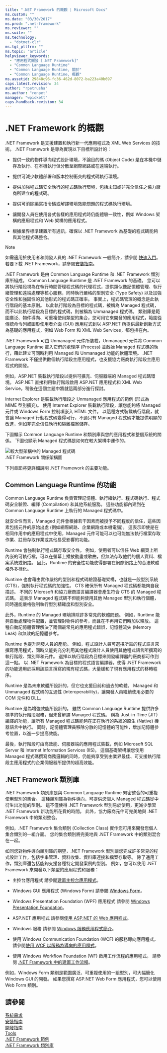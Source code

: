 ```yaml
---
title: ".NET Framework 的概觀 | Microsoft Docs"
ms.custom: ""
ms.date: "03/30/2017"
ms.prod: ".net-framework"
ms.reviewer: ""
ms.suite: ""
ms.technology: 
  - "dotnet-clr"
ms.tgt_pltfrm: ""
ms.topic: "article"
helpviewer_keywords: 
  - "應用程式開發 [.NET Framework]"
  - "Common Language Runtime"
  - "Common Language Runtime, 關於"
  - "Common Language Runtime, 概觀"
ms.assetid: 29848c96-fc36-462d-8072-ba223a40b697
caps.latest.revision: 34
author: "rpetrusha"
ms.author: "ronpet"
manager: "wpickett"
caps.handback.revision: 34
---
```

# .NET Framework 的概觀
.NET Framework 是支援建置和執行新一代應用程式及 XML Web Services 的技術。  .NET Framework 是專為實現以下目標所設計的：  
  
-   提供一致的物件導向程式設計環境，不論目的碼 \(Object Code\) 是在本機中儲存及執行、在本機執行但分散至網際網路或在遠端執行。  
  
-   提供可減少軟體部署和版本控制衝突的程式碼執行環境。  
  
-   提供加強程式碼安全執行的程式碼執行環境，包括未知或非完全信任之協力廠商所建立的程式碼。  
  
-   提供可消除編寫指令碼或解譯環境效能問題的程式碼執行環境。  
  
-   讓開發人員在使用各式各樣的應用程式時仍能體驗一致性，例如 Windows 架構的應用程式和 Web 架構的應用程式。  
  
-   根據業界標準建置所有通訊，確保以 .NET Framework 為基礎的程式碼能夠與其他程式碼整合。  
  
> [!NOTE]
>  如需適用於使用者和開發人員的 .NET Framework 一般簡介，請參閱 [快速入門](../../../docs/framework/get-started/index.md)。  若要下載 .NET Framework，請參閱[安裝指南](../../../docs/framework/install/guide-for-developers.md)。  
  
 .NET Framework 是由 Common Language Runtime 和 .NET Framework 類別庫所組成。  Common Language Runtime 是 .NET Framework 的基礎。  您可以將執行階段視為在執行時間管理程式碼的代理程式，提供類似像記憶體管理、執行緒管理和遠端處理等核心服務，同時執行嚴格的型別安全 \(Type Safety\) 以及加強安全性和強固性的其他形式的程式碼正確率。  事實上，程式碼管理的概念是此執行階段的基本原則。  以此執行階段為目標的程式碼，被稱為 Managed 程式碼，而不以此執行階段為目標的程式碼，則被稱為 Unmanaged 程式碼。  類別庫是範圍廣泛、物件導向、可重複使用類型的集合，您可用它來開發的應用程式，範圍從傳統命令列或圖形使用者介面 \(GUI\) 應用程式到以 ASP.NET 所提供最新創新方式為基礎的應用程式，例如 Web Form 和 XML Web Services，都包括在內。  
  
 .NET Framework 可由 Unmanaged 元件所裝載，Unmanaged 元件將 Common Language Runtime 載入它們的處理序 \(Process\) 並啟始 Managed 程式碼的執行，藉此建立可同時利用 Managed 和 Unmanaged 功能的軟體環境。  .NET Framework 不僅提供數個執行階段主應用程式，也支援協力廠商執行階段主應用程式的開發。  
  
 例如，ASP.NET 裝載執行階段以提供可擴充、伺服器端的 Managed 程式碼環境。  ASP.NET 直接利用執行階段啟用 ASP.NET 應用程式和 XML Web Service，稍後在這個主題中將就這兩部分進行探討。  
  
 Internet Explorer 是裝載執行階段之 Unmanaged 應用程式的範例 \(形式為 MIME 型別擴充\)。  使用 Internet Explorer 裝載執行階段，讓您能夠將 Managed 元件或 Windows Form 控制項嵌入 HTML 文件。  以這種方式裝載執行階段，就會讓 Managed 行動程式碼變得可行，不過只有 Managed 程式碼才能提供明顯的改進，例如非完全信任執行和隔離檔案儲存。  
  
 下圖顯示 Common Language Runtime 和類別庫與您的應用程式和整個系統的關係。  下圖也顯示 Managed 程式碼是如何在較大架構中運作的。  
  
 ![較大型架構中的 Managed 程式碼](../../../docs/framework/get-started/media/circle.gif "circle")  
.NET Framework 關係架構圖  
  
 下列章節將更詳細說明 .NET Framework 的主要功能。  
  
## Common Language Runtime 的功能  
 Common Language Runtime 負責管理記憶體、執行緒執行、程式碼執行、程式碼安全驗證、編譯 \(Compilation\) 和其他系統服務。  這些功能都內建到在 Common Language Runtime 上執行的 Managed 程式碼中。  
  
 就安全性而言，Managed 元件會根據若干因素而被授予不同程度的信任，這些因素包括元件的原始出處 \(例如網際網路、企業網路或本機電腦\)。  這表示即使是在相同作用中的應用程式中使用，Managed 元件可能可以也可能無法執行檔案存取作業、註冊存取作業或其他易受影響的功能。  
  
 Runtime 會強制執行程式碼存取安全性。  例如，使用者可以信任 Web 網頁上所內嵌的可執行檔，可以在螢幕上播放動畫或歌曲，但無法存取他們的個人資料、檔案系統或網路。  因此，Runtime 的安全性功能使得部署在網際網路上的合法軟體格外多樣化。  
  
 Runtime 也會藉由實作嚴格的型別和程式碼驗證基礎架構，也就是一般型別系統 \(CTS\)，強制執行程式碼的加強性。  CTS 確保所有 Managed 程式碼都能夠自我描述。  不同的 Microsoft 和協力廠商語言編譯器會產生符合 CTS 的 Managed 程式碼。  這表示 Managed 程式碼不但能夠使用其他 Managed 型別和執行個體，同時還能嚴格強制執行型別精確度和型別安全。  
  
 此外，Runtime 的 Managed 環境排除許多常見的軟體問題。  例如，Runtime 能夠自動處理物件配置，並管理對物件的參考，而且在不再用它們時加以釋放。  這種自動記憶體管理解決了兩個最常見的應用程式錯誤，記憶體流失 \(Memory Leak\) 和無效的記憶體參考。  
  
 Runtime 也提升開發人員的產能。  例如，程式設計人員可選擇所需的程式語言來撰寫應用程式，同時又能夠充分利用其他程式設計人員使用其他程式語言所撰寫的執行階段、類別庫和元件。  選擇以執行階段為目標來開發編譯器的廠商都可作到這一點。  以 .NET Framework 為目標的程式語言編譯器，使得 .NET Framework 的功能適用於採用該語言撰寫的現有程式碼，大量緩和了現有應用程式的移轉程序。  
  
 Runtime 是為未來軟體所設計的，但它也支援目前和過去的軟體。  Managed 和 Unmanaged 程式碼的互通性 \(Interoperability\)，讓開發人員繼續使用必要的 COM 元件和 DLL。  
  
 Runtime 是為增強效能所設計的。  雖然 Common Language Runtime 提供許多標準的執行階段服務，但未曾解譯 Managed 程式碼。  稱為 Just\-in\-Time \(JIT\) 編譯的功能，讓所有 Managed 程式碼能夠在正在執行的系統的原生 \(Native\) 機器語言中執行。  同時，記憶體管理員移除分散的記憶體的可能性，增加記憶體參考位置，以進一步提高效能。  
  
 最後，執行階段可由高效能、伺服器端的應用程式裝載，例如 Microsoft SQL Server 和 Internet Information Services \(IIS\)。  這個基礎架構讓您使用 Managed 程式碼撰寫商務邏輯的同時，仍能夠享受到由業界最佳、可支援執行階段主應用程式的企業伺服器所提供的超高效能。  
  
## .NET Framework 類別庫  
 .NET Framework 類別庫是與 Common Language Runtime 緊密整合的可重複使用型別的集合。  這種類別庫為物件導向，可提供您個人 Managed 程式碼從中衍生出功能的型別。  這不僅使得 .NET Framework 型別易於使用，更減少學習 .NET Framework 新功能所花費的時間。  此外，協力廠商元件可完美地與 .NET Framework 中的類別整合。  
  
 例如，.NET Framework 集合類別 \(Collection Class\) 實作您可用來開發您個人集合類別的一組介面。  您的集合類別將完美地與 .NET Framework 中的類別混合在一起。  
  
 如同您對物件導向類別庫的期望，.NET Framework 型別讓您完成許多常見的程式設計工作，包括字串管理、資料收集、資料庫連接和檔案存取等。  除了通用工作，類別庫還包括能夠支援各種特定開發案例的型別。  例如，您可以使用 .NET Framework 來開發以下類型的應用程式和服務：  
  
-   主控台應用程式  請參閱[建置主控台應用程式](../../../docs/standard/building-console-apps.md)。  
  
-   Windows GUI 應用程式 \(Windows Form\)  請參閱 [Windows Form](../../../docs/framework/winforms/index.md)。  
  
-   Windows Presentation Foundation \(WPF\) 應用程式  請參閱 [Windows Presentation Foundation](../../../docs/framework/wpf/index.md)。  
  
-   ASP.NET 應用程式  請參閱[使用 ASP.NET 的 Web 應用程式](../../../docs/framework/develop-web-apps-with-aspnet.md)。  
  
-   Windows 服務  請參閱 [Windows 服務應用程式簡介](../../../docs/framework/windows-services/introduction-to-windows-service-applications.md)。  
  
-   使用 Windows Communication Foundation \(WCF\) 的服務導向應用程式。  請參閱[使用 WCF 以服務為導向的應用程式](../../../docs/framework/wcf/developing-service-oriented-applications-with-wcf.md)。  
  
-   使用 Windows Workflow Foundation \(WF\) 啟用工作流程的應用程式。  請參閱 [.NET Framework 中的建置工作流程](http://msdn.microsoft.com/zh-tw/cbf3880f-dc7b-466d-b808-1109b1223f4a)。  
  
 例如，Windows Form 類別是範圍廣泛、可重複使用的一組型別，可大幅簡化 Windows GUI 的開發。  如果您撰寫 ASP.NET Web Form 應用程式，您可以使用 Web Form 類別。  
  
## 請參閱  
 [系統需求](../../../docs/framework/get-started/system-requirements.md)   
 [安裝指南](../../../docs/framework/install/guide-for-developers.md)   
 [開發指南](../../../docs/framework/development-guide.md)   
 [Tools](../../../docs/framework/tools/index.md)   
 [.NET Framework 範例](http://msdn.microsoft.com/zh-tw/177055f8-4a1f-43e7-aee6-995c196079b1)   
 [.NET Framework 類別庫](http://go.microsoft.com/fwlink/?LinkID=227195)